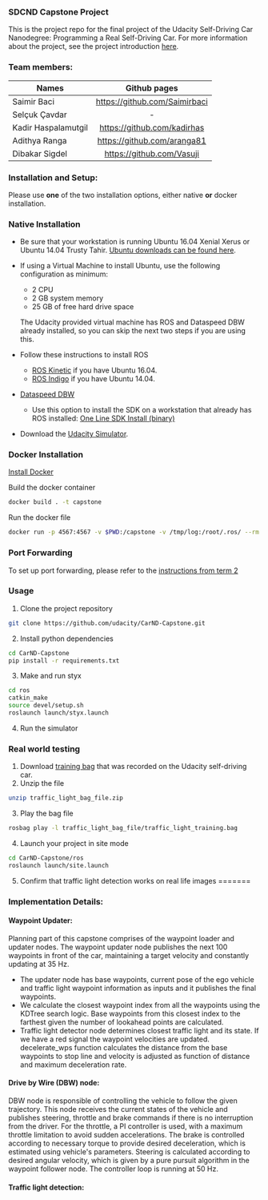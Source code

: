 ### SDCND Capstone Project
This is the project repo for the final project of the Udacity Self-Driving Car Nanodegree: Programming a Real Self-Driving Car. For more information about the project, see the project introduction [here](https://classroom.udacity.com/nanodegrees/nd013/parts/6047fe34-d93c-4f50-8336-b70ef10cb4b2/modules/e1a23b06-329a-4684-a717-ad476f0d8dff/lessons/462c933d-9f24-42d3-8bdc-a08a5fc866e4/concepts/5ab4b122-83e6-436d-850f-9f4d26627fd9).

### Team members:

| Names               | Github pages                  |
| -------------       |:-------------:                |
| Saimir Baci         | https://github.com/Saimirbaci |
| Selçuk Çavdar       | -                             |
| Kadir Haspalamutgil | https://github.com/kadirhas   |
| Adithya Ranga       | https://github.com/aranga81   |
| Dibakar Sigdel      | https://github.com/Vasuji     |

### Installation and Setup:
Please use **one** of the two installation options, either native **or** docker installation.

### Native Installation

* Be sure that your workstation is running Ubuntu 16.04 Xenial Xerus or Ubuntu 14.04 Trusty Tahir. [Ubuntu downloads can be found here](https://www.ubuntu.com/download/desktop).
* If using a Virtual Machine to install Ubuntu, use the following configuration as minimum:
  * 2 CPU
  * 2 GB system memory
  * 25 GB of free hard drive space

  The Udacity provided virtual machine has ROS and Dataspeed DBW already installed, so you can skip the next two steps if you are using this.

* Follow these instructions to install ROS
  * [ROS Kinetic](http://wiki.ros.org/kinetic/Installation/Ubuntu) if you have Ubuntu 16.04.
  * [ROS Indigo](http://wiki.ros.org/indigo/Installation/Ubuntu) if you have Ubuntu 14.04.
* [Dataspeed DBW](https://bitbucket.org/DataspeedInc/dbw_mkz_ros)
  * Use this option to install the SDK on a workstation that already has ROS installed: [One Line SDK Install (binary)](https://bitbucket.org/DataspeedInc/dbw_mkz_ros/src/81e63fcc335d7b64139d7482017d6a97b405e250/ROS_SETUP.md?fileviewer=file-view-default)
* Download the [Udacity Simulator](https://github.com/udacity/CarND-Capstone/releases).

### Docker Installation
[Install Docker](https://docs.docker.com/engine/installation/)

Build the docker container
```bash
docker build . -t capstone
```

Run the docker file
```bash
docker run -p 4567:4567 -v $PWD:/capstone -v /tmp/log:/root/.ros/ --rm -it capstone
```

### Port Forwarding
To set up port forwarding, please refer to the [instructions from term 2](https://classroom.udacity.com/nanodegrees/nd013/parts/40f38239-66b6-46ec-ae68-03afd8a601c8/modules/0949fca6-b379-42af-a919-ee50aa304e6a/lessons/f758c44c-5e40-4e01-93b5-1a82aa4e044f/concepts/16cf4a78-4fc7-49e1-8621-3450ca938b77)

### Usage

1. Clone the project repository
```bash
git clone https://github.com/udacity/CarND-Capstone.git
```

2. Install python dependencies
```bash
cd CarND-Capstone
pip install -r requirements.txt
```
3. Make and run styx
```bash
cd ros
catkin_make
source devel/setup.sh
roslaunch launch/styx.launch
```
4. Run the simulator

### Real world testing
1. Download [training bag](https://s3-us-west-1.amazonaws.com/udacity-selfdrivingcar/traffic_light_bag_file.zip) that was recorded on the Udacity self-driving car.
2. Unzip the file
```bash
unzip traffic_light_bag_file.zip
```
3. Play the bag file
```bash
rosbag play -l traffic_light_bag_file/traffic_light_training.bag
```
4. Launch your project in site mode
```bash
cd CarND-Capstone/ros
roslaunch launch/site.launch
```
5. Confirm that traffic light detection works on real life images
=======

### Implementation Details:

#### Waypoint Updater:
Planning part of this capstone comprises of the waypoint loader and updater nodes.
The waypoint updater node publishes the next 100 waypoints in front of the car, maintaining a target velocity and
constantly updating at 35 Hz.
- The updater node has base waypoints, current pose of the ego vehicle and traffic light waypoint information as inputs
and it publishes the final waypoints.
- We calculate the closest waypoint index from all the waypoints using the KDTree search logic.
Base waypoints from this closest index to the farthest given the number of lookahead points are calculated.
- Traffic light detector node determines closest traffic light and its state.
If we have a red signal the waypoint velocities are updated. decelerate_wps function calculates the distance from
the base waypoints to stop line and velocity is adjusted as function of distance and maximum deceleration rate.  

#### Drive by Wire (DBW) node:
DBW node is responsible of controlling the vehicle to follow the given trajectory. This node receives the current states of the vehicle and publishes steering, throttle and brake commands if there is no interruption from the driver. For the throttle, a PI controller is used, with a maximum throttle limitation to avoid sudden accelerations. The brake is controlled according to necessary torque to provide desired deceleration, which is estimated using vehicle's parameters. Steering is calculated according to desired angular velocity, which is given by a pure pursuit algorithm in the waypoint follower node. The controller loop is running at 50 Hz.
#### Traffic light detection:
